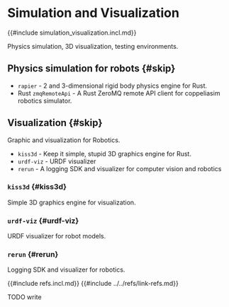 # Simulation and Visualization

{{#include simulation_visualization.incl.md}}

Physics simulation, 3D visualization, testing environments.

## Physics simulation for robots {#skip}

- `rapier` - 2 and 3-dimensional rigid body physics engine for Rust.
- Rust `zmqRemoteApi` - A Rust ZeroMQ remote API client for coppeliasim robotics simulator.

## Visualization {#skip}

Graphic and visualization for Robotics.

- `kiss3d` - Keep it simple, stupid 3D graphics engine for Rust.
- `urdf-viz` - URDF visualizer
- `rerun` - A logging SDK and visualizer for computer vision and robotics

### `kiss3d` {#kiss3d}

Simple 3D graphics engine for visualization.

### `urdf-viz` {#urdf-viz}

URDF visualizer for robot models.

### `rerun` {#rerun}

Logging SDK and visualizer for robotics.

{{#include refs.incl.md}}
{{#include ../../refs/link-refs.md}}

<div class="hidden">
TODO write
</div>
